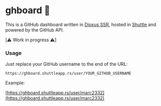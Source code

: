 # ghboard 🦑

This is a GitHub dashboard written in [Dioxus SSR](https://dioxuslabs.com/), hosted in [Shuttle](https://www.shuttle.rs/) and powered by the GitHub API.

[⚠️ Work in progress ⚠️]

### Usage

Just replace your GitHub username to the end of the URL:

```
https://ghboard.shuttleapp.rs/user/YOUR_GITHUB_USERNAME
```

Example:

[https://ghboard.shuttleapp.rs/user/marc2332](https://ghboard.shuttleapp.rs/user/marc2332)